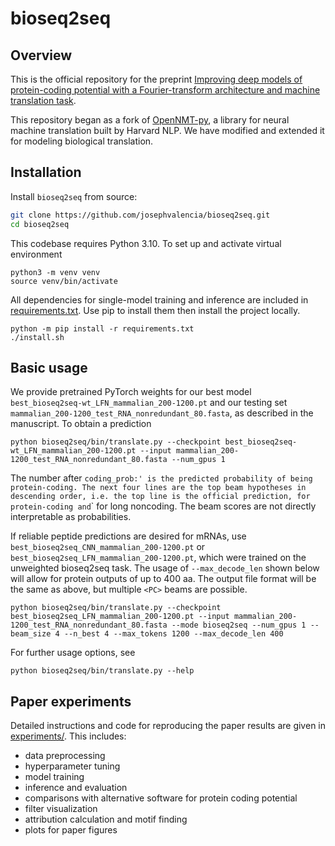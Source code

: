 # bioseq2seq

## Overview
This is the official repository for the preprint [Improving deep models of protein-coding potential with a Fourier-transform architecture and machine translation task](https://www.biorxiv.org/content/10.1101/2023.04.03.535488v1).

This repository began as a fork of [OpenNMT-py](https://github.com/OpenNMT/OpenNMT-py), a library for neural machine translation built by Harvard NLP. We have modified and extended it for modeling biological translation.

## Installation

Install `bioseq2seq` from source:

```bash
git clone https://github.com/josephvalencia/bioseq2seq.git
cd bioseq2seq
```
This codebase requires Python 3.10. To set up and activate virtual environment
```
python3 -m venv venv
source venv/bin/activate
```
All dependencies for single-model training and inference are included in [requirements.txt](requirements.txt). Use pip to install them then install the project locally.
```
python -m pip install -r requirements.txt
./install.sh
```
## Basic usage
We provide pretrained PyTorch weights for our best model `best_bioseq2seq-wt_LFN_mammalian_200-1200.pt` and our testing set
`mammalian_200-1200_test_RNA_nonredundant_80.fasta`, as described in the manuscript. To obtain a prediction
```
python bioseq2seq/bin/translate.py --checkpoint best_bioseq2seq-wt_LFN_mammalian_200-1200.pt --input mammalian_200-1200_test_RNA_nonredundant_80.fasta --num_gpus 1 
```
The number after `coding_prob:' is the predicted probability of being protein-coding. The next four lines are the top beam hypotheses in descending order, i.e. the top line is the official prediction, `<PC>` for protein-coding and `<NC>` for long noncoding. The beam scores are not directly interpretable as probabilities.

If reliable peptide predictions are desired for mRNAs, use `best_bioseq2seq_CNN_mammalian_200-1200.pt` or `best_bioseq2seq_LFN_mammalian_200-1200.pt`, which were trained on the unweighted bioseq2seq task. The usage of `--max_decode_len` shown below will allow for protein outputs of up to 400 aa. The output file format will be the same as above, but multiple `<PC>` beams are possible. 
```
python bioseq2seq/bin/translate.py --checkpoint best_bioseq2seq_LFN_mammalian_200-1200.pt --input mammalian_200-1200_test_RNA_nonredundant_80.fasta --mode bioseq2seq --num_gpus 1 --beam_size 4 --n_best 4 --max_tokens 1200 --max_decode_len 400
```

For further usage options, see
```
python bioseq2seq/bin/translate.py --help
```
## Paper experiments

Detailed instructions and code for reproducing the paper results are given in [experiments/](experiments/). This includes:
* data preprocessing
* hyperparameter tuning
* model training 
* inference and evaluation 
* comparisons with alternative software for protein coding potential
* filter visualization
* attribution calculation and motif finding 
* plots for paper figures 
